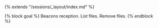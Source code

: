 {% extends "/sessions/_layout/index.md" %}

{% block goal %}
Beacons reception. List files. Remove files.
{% endblock %}
